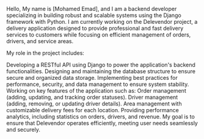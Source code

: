 Hello,
My name is [Mohamed Emad], and I am a backend developer specializing in building robust and scalable systems using the Django framework with Python. I am currently working on the Delevendor project, a delivery application designed to provide professional and fast delivery services to customers while focusing on efficient management of orders, drivers, and service areas.

My role in the project includes:

Developing a RESTful API using Django to power the application's backend functionalities.
Designing and maintaining the database structure to ensure secure and organized data storage.
Implementing best practices for performance, security, and data management to ensure system stability.
Working on key features of the application such as:
Order management (adding, updating, and tracking order statuses).
Driver management (adding, removing, or updating driver details).
Area management with customizable delivery fees for each location.
Providing performance analytics, including statistics on orders, drivers, and revenue.
My goal is to ensure that Delevendor operates efficiently, meeting user needs seamlessly and securely.
